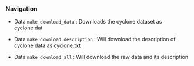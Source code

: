 ### Navigation
 - Data `make download_data` : Downloads the cyclone dataset as cyclone.dat

 - Data `make download_description` : Will download the description of cyclone data as cyclone.txt

 - Data `make download_all` : Will download the raw data and its description
